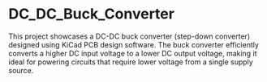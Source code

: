 # DC_DC_Buck_Converter
This project showcases a DC-DC buck converter (step-down converter) designed using KiCad PCB design software. The buck converter efficiently converts a higher DC input voltage to a lower DC output voltage, making it ideal for powering circuits that require lower voltage from a single supply source. 
